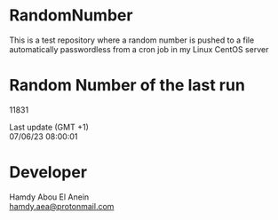 # RandomNumber    
This is a test repository where a random number is pushed to a file automatically passwordless from a cron job in my Linux CentOS server    
# Random Number of the last run   
11831
      
Last update (GMT +1)    
07/06/23 08:00:01
# Developer    
Hamdy Abou El Anein   
hamdy.aea@protonmail.com
